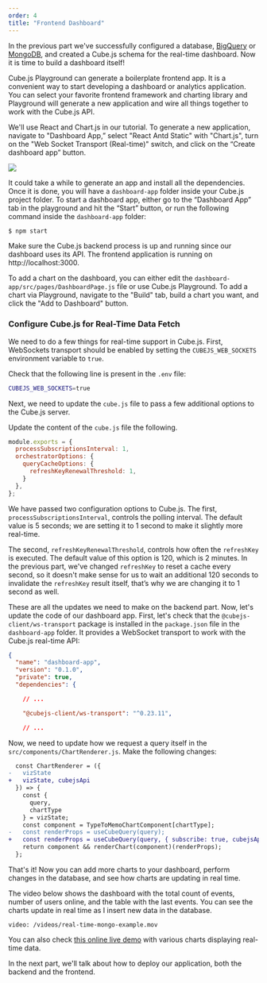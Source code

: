 ```yaml
---
order: 4
title: "Frontend Dashboard"
---
```


In the previous part we've successfully configured a database, [BigQuery](cube-js-backend-with-big-query) or [MongoDB](cube-js-backend-with-mongo-db), and created a Cube.js schema for the real-time dashboard. Now it is time to build a dashboard itself!

Cube.js Playground can generate a boilerplate frontend app. It is
a convenient way to start developing a dashboard or analytics application. You can
select your favorite frontend framework and charting library and Playground will
generate a new application and wire all things together to work with the Cube.js API.

We'll use React and Chart.js in our tutorial. To generate a new application,
navigate to "Dashboard App,” select "React Antd Static" with "Chart.js", turn on the "Web Socket Transport (Real-time)" switch, and click on the “Create dashboard app” button.


![](/images/4-screenshot-1.png)

It could take a while to generate an app and install all the dependencies. Once it is done, you will have a `dashboard-app` folder inside your Cube.js project folder. To start a dashboard app, either go to the “Dashboard App” tab in the playground and hit the “Start” button, or run the following command inside the `dashboard-app` folder:

```bash
$ npm start
```

Make sure the Cube.js backend process is up and running since our dashboard uses its API. The frontend application is running on http://localhost:3000.

To add a chart on the dashboard, you can either edit the `dashboard-app/src/pages/DashboardPage.js` file or use Cube.js Playground. To add a chart via Playground, navigate to the "Build" tab, build a chart you want, and click the "Add to Dashboard" button.

### Configure Cube.js for Real-Time Data Fetch

We need to do a few things for real-time support in Cube.js. First,
WebSockets transport should be enabled by setting the `CUBEJS_WEB_SOCKETS` environment variable to `true`.

Check that the following line is present in the `.env` file:

```bash
CUBEJS_WEB_SOCKETS=true
```

Next, we need to update the `cube.js` file to pass a few additional options to the
Cube.js server.

Update the content of the `cube.js` file the following.

```javascript
module.exports = {
  processSubscriptionsInterval: 1,
  orchestratorOptions: {
    queryCacheOptions: {
      refreshKeyRenewalThreshold: 1,
    }
  },
};
```

We have passed two configuration options to Cube.js. The first,
`processSubscriptionsInterval`, controls the polling interval. The default value
is 5 seconds; we are setting it to 1 second to make it slightly more real-time.

The second, `refreshKeyRenewalThreshold`, controls how often the `refreshKey` is
executed. The default value of this option is 120, which is 2 minutes. In the previous part, we've changed `refreshKey` to reset a cache every second, so it doesn't make sense for us to wait an additional 120 seconds to
invalidate the `refreshKey` result itself, that’s why we are changing it to 1 second
as well.

These are all the updates we need to make on the backend part. Now, let's update the
code of our dashboard app. First, let's check that the `@cubejs-client/ws-transport`
package is installed in the `package.json` file in the `dashboard-app` folder. It provides a WebSocket transport to work with the Cube.js real-time API:

```json
{
  "name": "dashboard-app",
  "version": "0.1.0",
  "private": true,
  "dependencies": {

    // ...

    "@cubejs-client/ws-transport": "^0.23.11",

    // ...
```

Now, we need to update how we request a query itself in the `src/components/ChartRenderer.js`. Make the following changes:

```diff
  const ChartRenderer = ({
-   vizState
+   vizState, cubejsApi
  }) => {
    const {
      query,
      chartType
    } = vizState;
    const component = TypeToMemoChartComponent[chartType];
-   const renderProps = useCubeQuery(query);
+   const renderProps = useCubeQuery(query, { subscribe: true, cubejsApi });
    return component && renderChart(component)(renderProps);
  };
```

That's it! Now you can add more charts to your dashboard, perform changes in the
database, and see how charts are updating in real time.

The video below shows the dashboard with the total count of events, number of users online, and the table with
the last events. You can see the charts update in real time as I insert new
data in the database.

`video: /videos/real-time-mongo-example.mov`

You can also check [this online live
demo](https://real-time-dashboard-demo.cube.dev) with various charts displaying
real-time data.

In the next part, we'll talk about how to deploy our application, both the
backend and the frontend.
